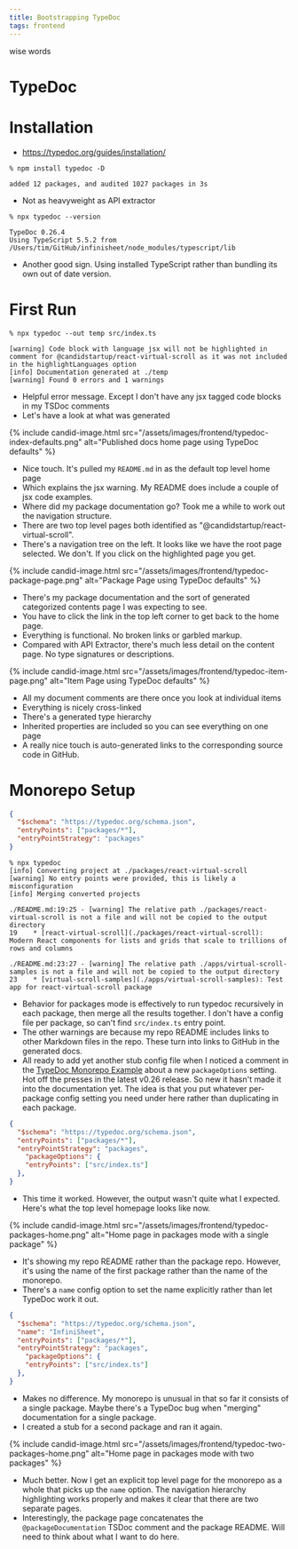 ```yaml
---
title: Bootstrapping TypeDoc
tags: frontend
---
```


wise words

# TypeDoc

# Installation

* https://typedoc.org/guides/installation/

```
% npm install typedoc -D

added 12 packages, and audited 1027 packages in 3s
```

* Not as heavyweight as API extractor

```
% npx typedoc --version

TypeDoc 0.26.4
Using TypeScript 5.5.2 from /Users/tim/GitHub/infinisheet/node_modules/typescript/lib
```

* Another good sign. Using installed TypeScript rather than bundling its own out of date version.

# First Run

```
% npx typedoc --out temp src/index.ts 

[warning] Code block with language jsx will not be highlighted in comment for @candidstartup/react-virtual-scroll as it was not included in the highlightLanguages option
[info] Documentation generated at ./temp
[warning] Found 0 errors and 1 warnings
```

* Helpful error message. Except I don't have any jsx tagged code blocks in my TSDoc comments
* Let's have a look at what was generated

{% include candid-image.html src="/assets/images/frontend/typedoc-index-defaults.png" alt="Published docs home page using TypeDoc defaults" %}

* Nice touch. It's pulled my `README.md` in as the default top level home page
* Which explains the jsx warning. My README does include a couple of jsx code examples.
* Where did my package documentation go? Took me a while to work out the navigation structure.
* There are two top level pages both identified as "@candidstartup/react-virtual-scroll".
* There's a navigation tree on the left. It looks like we have the root page selected. We don't. If you click on the highlighted page you get.

{% include candid-image.html src="/assets/images/frontend/typedoc-package-page.png" alt="Package Page using TypeDoc defaults" %}

* There's my package documentation and the sort of generated categorized contents page I was expecting to see.
* You have to click the link in the top left corner to get back to the home page. 
* Everything is functional. No broken links or garbled markup.
* Compared with API Extractor, there's much less detail on the content page. No type signatures or descriptions.

{% include candid-image.html src="/assets/images/frontend/typedoc-item-page.png" alt="Item Page using TypeDoc defaults" %}

* All my document comments are there once you look at individual items
* Everything is nicely cross-linked
* There's a generated type hierarchy
* Inherited properties are included so you can see everything on one page
* A really nice touch is auto-generated links to the corresponding source code in GitHub.

# Monorepo Setup

```json
{
  "$schema": "https://typedoc.org/schema.json",
  "entryPoints": ["packages/*"],
  "entryPointStrategy": "packages"
}
```

```
% npx typedoc
[info] Converting project at ./packages/react-virtual-scroll
[warning] No entry points were provided, this is likely a misconfiguration
[info] Merging converted projects

./README.md:19:25 - [warning] The relative path ./packages/react-virtual-scroll is not a file and will not be copied to the output directory
19    * [react-virtual-scroll](./packages/react-virtual-scroll): Modern React components for lists and grids that scale to trillions of rows and columns

./README.md:23:27 - [warning] The relative path ./apps/virtual-scroll-samples is not a file and will not be copied to the output directory
23    * [virtual-scroll-samples](./apps/virtual-scroll-samples): Test app for react-virtual-scroll package
```

* Behavior for packages mode is effectively to run typedoc recursively in each package, then merge all the results together. I don't have a config file per package, so can't find `src/index.ts` entry point. 
* The other warnings are because my repo README includes links to other Markdown files in the repo. These turn into links to GitHub in the generated docs.
* All ready to add yet another stub config file when I noticed a comment in the [TypeDoc Monorepo Example](https://github.com/Gerrit0/typedoc-packages-example) about a new `packageOptions` setting. Hot off the presses in the latest v0.26 release. So new it hasn't made it into the documentation yet. The idea is that you put whatever per-package config setting you need under here rather than duplicating in each package.

```json
{
  "$schema": "https://typedoc.org/schema.json",
  "entryPoints": ["packages/*"],
  "entryPointStrategy": "packages",
    "packageOptions": {
    "entryPoints": ["src/index.ts"]
  },
}
```

* This time it worked. However, the output wasn't quite what I expected. Here's what the top level homepage looks like now. 

{% include candid-image.html src="/assets/images/frontend/typedoc-packages-home.png" alt="Home page in packages mode with a single package" %}

* It's showing my repo README rather than the package repo. However, it's using the name of the first package rather than the name of the monorepo.
* There's a `name` config option to set the name explicitly rather than let TypeDoc work it out. 

```json
{
  "$schema": "https://typedoc.org/schema.json",
  "name": "InfiniSheet",
  "entryPoints": ["packages/*"],
  "entryPointStrategy": "packages",
    "packageOptions": {
    "entryPoints": ["src/index.ts"]
  },
}
```

* Makes no difference. My monorepo is unusual in that so far it consists of a single package. Maybe there's a TypeDoc bug when "merging" documentation for a single package.
* I created a stub for a second package and ran it again.

{% include candid-image.html src="/assets/images/frontend/typedoc-two-packages-home.png" alt="Home page in packages mode with two packages" %}

* Much better. Now I get an explicit top level page for the monorepo as a whole that picks up the `name` option. The navigation hierarchy highlighting works properly and makes it clear that there are two separate pages.
* Interestingly, the package page concatenates the `@packageDocumentation` TSDoc comment and the package README. Will need to think about what I want to do here.
